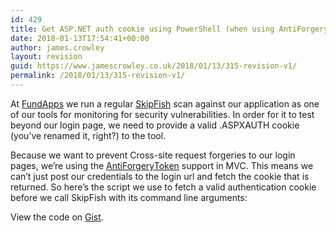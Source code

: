 ```yaml
---
id: 429
title: Get ASP.NET auth cookie using PowerShell (when using AntiForgeryToken)
date: 2018-01-13T17:54:41+00:00
author: james.crowley
layout: revision
guid: https://www.jamescrowley.co.uk/2018/01/13/315-revision-v1/
permalink: /2018/01/13/315-revision-v1/
---
```

At [FundApps](http://www.fundapps.co) we run a regular [SkipFish](https://code.google.com/p/skipfish/) scan against our application as one of our tools for monitoring for security vulnerabilities. In order for it to test beyond our login page, we need to provide a valid .ASPXAUTH cookie (you&#8217;ve renamed it, right?) to the tool.

Because we want to prevent Cross-site request forgeries to our login pages, we&#8217;re using the [AntiForgeryToken](http://blog.stevensanderson.com/2008/09/01/prevent-cross-site-request-forgery-csrf-using-aspnet-mvcs-antiforgerytoken-helper/) support in MVC. This means we can&#8217;t just post our credentials to the login url and fetch the cookie that is returned. So here&#8217;s the script we use to fetch a valid authentication cookie before we call SkipFish with its command line arguments:

<div class="oembed-gist">
  <noscript>
    View the code on <a href="https://gist.github.com/9152282">Gist</a>.
  </noscript>
</div>